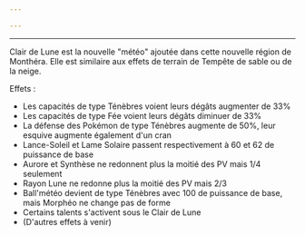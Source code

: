 ```yaml
---

---
```


---
Clair de Lune est la nouvelle "météo" ajoutée dans cette nouvelle région de Monthéra. Elle est similaire aux effets de terrain de Tempête de sable ou de la neige.

Effets :
- Les capacités de type Ténèbres voient leurs dégâts augmenter de 33%
- Les capacités de type Fée voient leurs dégâts diminuer de 33%
- La défense des Pokémon de type Ténèbres augmente de 50%, leur esquive augmente également d'un cran
- Lance-Soleil et Lame Solaire passent respectivement à 60 et 62 de puissance de base
- Aurore et Synthèse ne redonnent plus la moitié des PV mais 1/4 seulement
- Rayon Lune ne redonne plus la moitié des PV mais 2/3
- Ball'météo devient de type Ténèbres avec 100 de puissance de base, mais Morphéo ne change pas de forme
- Certains talents s'activent sous le Clair de Lune
- (D'autres effets à venir)